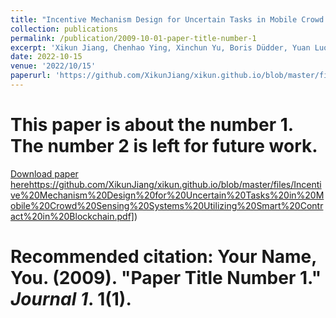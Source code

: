 ```yaml
---
title: "Incentive Mechanism Design for Uncertain Tasks in Mobile Crowd Sensing Systems Utilizing Smart Contract in Blockchain"
collection: publications
permalink: /publication/2009-10-01-paper-title-number-1
excerpt: 'Xikun Jiang, Chenhao Ying, Xinchun Yu, Boris Düdder, Yuan Luo.'
date: 2022-10-15
venue: '2022/10/15'
paperurl: 'https://github.com/XikunJiang/xikun.github.io/blob/master/files/Incentive%20Mechanism%20Design%20for%20Uncertain%20Tasks%20in%20Mobile%20Crowd%20Sensing%20Systems%20Utilizing%20Smart%20Contract%20in%20Blockchain.pdf)https://github.com/XikunJiang/xikun.github.io/blob/master/files/Incentive%20Mechanism%20Design%20for%20Uncertain%20Tasks%20in%20Mobile%20Crowd%20Sensing%20Systems%20Utilizing%20Smart%20Contract%20in%20Blockchain.pdf'
---
```

# This paper is about the number 1. The number 2 is left for future work.

[Download paper here]([https://github.com/XikunJiang/xikun.github.io/blob/master/files/Incentive%20Mechanism%20Design%20for%20Uncertain%20Tasks%20in%20Mobile%20Crowd%20Sensing%20Systems%20Utilizing%20Smart%20Contract%20in%20Blockchain.pdf)https://github.com/XikunJiang/xikun.github.io/blob/master/files/Incentive%20Mechanism%20Design%20for%20Uncertain%20Tasks%20in%20Mobile%20Crowd%20Sensing%20Systems%20Utilizing%20Smart%20Contract%20in%20Blockchain.pdf])


# Recommended citation: Your Name, You. (2009). "Paper Title Number 1." <i>Journal 1</i>. 1(1).
